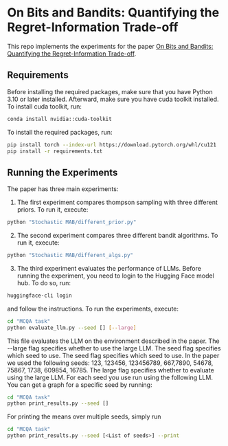 # On Bits and Bandits: Quantifying the Regret-Information Trade-off
This repo implements the experiments for the paper [On Bits and Bandits: Quantifying the Regret-Information Trade-off](https://arxiv.org/abs/2405.16581).

## Requirements
Before installing the required packages, make sure that you have Python 3.10 or later installed.
Afterward, make sure you have cuda toolkit installed. To install cuda toolkit, run:
```bash
conda install nvidia::cuda-toolkit
```
To install the required packages, run:
```bash
pip install torch --index-url https://download.pytorch.org/whl/cu121
pip install -r requirements.txt
```

## Running the Experiments
The paper has three main experiments:
1. The first experiment compares thompson sampling with three different priors. To run it, execute:
```bash
python "Stochastic MAB/different_prior.py"
```
2. The second experiment compares three different bandit algorithms. To run it, execute:
```bash
python "Stochastic MAB/different_algs.py"
```
3. The third experiment evaluates the performance of LLMs. 
Before running the experiment, you need to login to the Hugging Face model hub. To do so, run:
```bash
huggingface-cli login
```
and follow the instructions. To run the experiments, execute:
```bash
cd "MCQA task"
python evaluate_llm.py --seed [] [--large]
```
This file evaluates the LLM on the environment described in the paper. 
The --large flag specifies whether to use the large LLM. The seed flag specifies which seed to use.
The seed flag specifies which seed to use. In the paper we used the following seeds: 123,
123456, 123456789, 667,7890, 54678, 75867, 1738, 609854, 16785. The large flag specifies whether to
evaluate using the large LLM. For each seed you use run using the following LLM. You can get a graph for a specific seed by running:
```bash
cd "MCQA task"
python print_results.py --seed []
```
For printing the means over multiple seeds, simply run
```bash
cd "MCQA task"
python print_results.py --seed [<List of seeds>] --print
```
